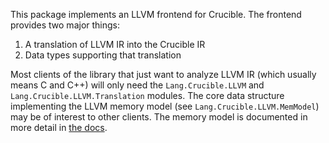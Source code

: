 This package implements an LLVM frontend for Crucible.  The frontend provides two major things:
1. A translation of LLVM IR into the Crucible IR
2. Data types supporting that translation

Most clients of the library that just want to analyze LLVM IR (which usually means C and C++) will only need the `Lang.Crucible.LLVM` and `Lang.Crucible.LLVM.Translation` modules.  The core data structure implementing the LLVM memory model (see `Lang.Crucible.LLVM.MemModel`) may be of interest to other clients.  The memory model is documented in more detail in [the docs](doc/memory-model.md).
